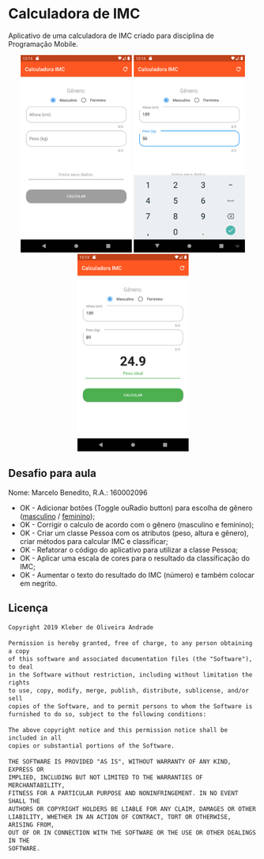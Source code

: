 # Calculadora de IMC

Aplicativo de uma calculadora de IMC criado para disciplina de Programação Mobile.

<p align="center">
    <img src="https://github.com/kleberandrade/calculadora-imc-aulas-flutter/blob/master/images/screenshot_1.png" height="400"/>
    <img src="https://github.com/kleberandrade/calculadora-imc-aulas-flutter/blob/master/images/screenshot_2.png" height="400"/>
    <img src="https://github.com/kleberandrade/calculadora-imc-aulas-flutter/blob/master/images/screenshot_3.png" height="400"/>
</p>

## Desafio para aula

Nome: Marcelo Benedito, R.A.: 160002096

* OK - Adicionar botões (Toggle ouRadio button) para escolha de gênero ([masculino](https://indicedemassacorporal.com/movel/calculo-imc-masculino.html) / [feminino](https://indicedemassacorporal.com/movel/calculo-imc-feminino.html));
* OK - Corrigir o calculo de acordo com o gênero (masculino e feminino);
* OK - Criar um classe Pessoa com os atributos (peso, altura e gênero), criar métodos para calcular IMC e classificar;
* OK - Refatorar o código do aplicativo para utilizar a classe Pessoa;
* OK - Aplicar uma escala de cores para o resultado da classificação do IMC;
* OK - Aumentar o texto do resultado do IMC (número) e também colocar em negrito.

## Licença

    Copyright 2019 Kleber de Oliveira Andrade
    
    Permission is hereby granted, free of charge, to any person obtaining a copy
    of this software and associated documentation files (the "Software"), to deal
    in the Software without restriction, including without limitation the rights
    to use, copy, modify, merge, publish, distribute, sublicense, and/or sell
    copies of the Software, and to permit persons to whom the Software is
    furnished to do so, subject to the following conditions:
    
    The above copyright notice and this permission notice shall be included in all
    copies or substantial portions of the Software.
    
    THE SOFTWARE IS PROVIDED "AS IS", WITHOUT WARRANTY OF ANY KIND, EXPRESS OR
    IMPLIED, INCLUDING BUT NOT LIMITED TO THE WARRANTIES OF MERCHANTABILITY,
    FITNESS FOR A PARTICULAR PURPOSE AND NONINFRINGEMENT. IN NO EVENT SHALL THE
    AUTHORS OR COPYRIGHT HOLDERS BE LIABLE FOR ANY CLAIM, DAMAGES OR OTHER
    LIABILITY, WHETHER IN AN ACTION OF CONTRACT, TORT OR OTHERWISE, ARISING FROM,
    OUT OF OR IN CONNECTION WITH THE SOFTWARE OR THE USE OR OTHER DEALINGS IN THE
    SOFTWARE.